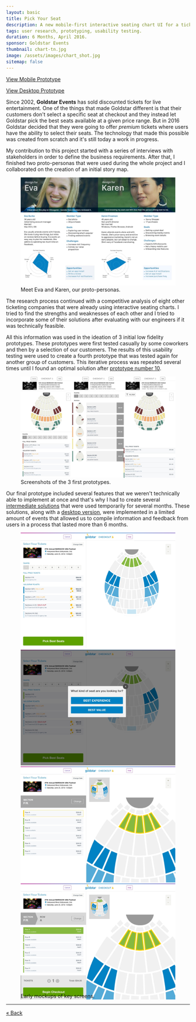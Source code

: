 ```yaml
---
layout: basic
title: Pick Your Seat
description: A new mobile-first interactive seating chart UI for a ticketing company.
tags: user research, prototyping, usability testing.
duration: 6 Months, April 2016.
sponsor: Goldstar Events
thumbnail: chart-tn.jpg
image: /assets/images/chart_shot.jpg
sitemap: false
---
```

<script src="/assets/js/flickity.js"></script>

<a class="inline-flex items-center gap-2 text-sm no-underline justify-center bg-white/60 dark:bg-slate-800/90 ring-1 ring-slate-900/5 dark:ring-white/10 hover:ring-slate-900/20 dark:hover:ring-white/20 p-2 rounded transition duration-300 ease-in-out w-full" href="/assets/protos/seat-mobile-proto/index.html#/screens">View Mobile Prototype</a>

<a class="inline-flex items-center gap-2 text-sm no-underline justify-center bg-white/60 dark:bg-slate-800/90 ring-1 ring-slate-900/5 dark:ring-white/10 hover:ring-slate-900/20 dark:hover:ring-white/20 p-2 rounded transition duration-300 ease-in-out w-full" href="/assets/protos/seat-desktop-proto/index.html#/screens">View Desktop Prototype</a>

Since 2002, __Goldstar Events__ has sold discounted tickets for live entertainment. One of the things that made Goldstar different is that their customers don't select a specific seat at checkout and they instead let Goldstar pick the best seats available at a given price range. But in 2016 Goldstar decided that they were going to offer _premium_ tickets where users have the ability to select their seats. The technology that made this possible was created from scratch and it's still today a work in progress.

My contribution to this project started with a series of interviews with stakeholders in order to define the business requirements. After that, I finished two proto-personas that were used during the whole project and I collaborated on the creation of an initial story map.

<figure><img src="/assets/images/personas.jpg" alt="personas"><figcaption>Meet Eva and Karen, our proto-personas.</figcaption></figure>

The research process continued with a competitive analysis of eight other ticketing companies that were already using interactive seating charts. I tried to find the strengths and weaknesses of each other and I tried to incorporate some of their solutions after evaluating with our engineers if it was technically feasible.

All this information was used in the ideation of 3 initial low fidelity prototypes. These prototypes were first tested casually by some coworkers and then by a selection of our customers. The results of this usability testing were used to create a fourth prototype that was tested again for another group of customers. This iterative process was repeated several times until I found an optimal solution after <a href="/work/projects/protos/seat-mobile-proto/index.html#/screens">prototype number 10<a>.

<figure><img src="/assets/images/first_protos.jpg" alt="initial prototypes"><figcaption>Screenshots of the 3 first prototypes.</figcaption></figure>

Our final prototype included several features that we weren't technically able to implement at once and that's why I had to create several <a href="/work/projects/protos/seat-mobile-proto-temp/index.html#/screens">intermediate solutions</a> that were used temporarily for several months. These solutions, along with a <a href="/work/projects/protos/seat-desktop-proto/index.html#/screens">desktop version</a>, were implemented in a limited amount of events that allowed us to compile information and feedback from users in a process that lasted more than 6 months.

<figure>
  <div class="carousel" data-flickity='{ "imagesLoaded": true, "percentPosition": false }'>
    <img src="/assets/images/seat_desktop1.jpg" alt="mockup of the desktop version">
    <img src="/assets/images/seat_desktop2.jpg" alt="mockup of the desktop version">
    <img src="/assets/images/seat_desktop3.jpg" alt="mockup of the desktop version">
    <img src="/assets/images/seat_desktop4.jpg" alt="mockup of the desktop version">
  </div>
  <figcaption style="margin-top:-1.5em;">Early mockups of key screens.</figcaption>
</figure>

<hr>
<a class="px-6 text-sm no-underline justify-center bg-white/60 dark:bg-slate-800/90 ring-1 ring-slate-900/5 dark:ring-white/10 hover:ring-slate-900/20 dark:hover:ring-white/20 p-2 rounded-full transition duration-300 ease-in-out" href="/work/a288d20020c6de3a6926698a5b7f0a39adce6c79/index.html">« Back</a>